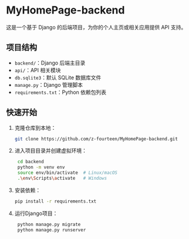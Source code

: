 # MyHomePage-backend

这是一个基于 Django 的后端项目，为你的个人主页或相关应用提供 API 支持。

## 项目结构

- `backend/`：Django 后端主目录
- `api/`：API 相关模块
- `db.sqlite3`：默认 SQLite 数据库文件
- `manage.py`：Django 管理脚本
- `requirements.txt`：Python 依赖包列表

## 快速开始

1. 克隆仓库到本地：
   ```bash
   git clone https://github.com/z-fourteen/MyHomePage-backend.git
   ```
2. 进入项目目录并创建虚拟环境：
   ```bash
    cd backend
    python -m venv env
    source env/bin/activate  # Linux/macOS
    .\env\Scripts\activate   # Windows
    ```
3. 安装依赖：
   ```bash
   pip install -r requirements.txt
   ```
4. 运行Django项目：
   ```bash
    python manage.py migrate
    python manage.py runserver
   ```